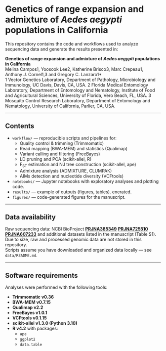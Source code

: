 # Genetics of range expansion and admixture of *Aedes aegypti* populations in California

This repository contains the code and workflows used to analyze sequencing data and generate the results presented in:

**Genetics of range expansion and admixture of *Aedes aegypti* populations in California**  
Melina Campos1, Yoosook Lee2, Katherine Brisco3, Marc Crepeau1, Anthony J. Cornel1,3 and Gregory C. Lanzaro1* 	
1 Vector Genetics Laboratory, Department of Pathology, Microbiology and Immunology, UC Davis, Davis, CA, USA. 
2 Florida Medical Entomology Laboratory, Department of Entomology and Nematology, Institute of Food and Agricultural Sciences, University of Florida, Vero Beach, FL, USA.
3 Mosquito Control Research Laboratory, Department of Entomology and Nematology, University of California, Parlier, CA, USA.


---

## Contents

- `workflow/` — reproducible scripts and pipelines for:
  - Quality control & trimming (Trimmomatic)
  - Read mapping (BWA-MEM) and statistics (Qualimap)
  - Variant calling and filtering (FreeBayes)
  - LD pruning and PCA (scikit-allel, R)
  - F<sub>ST</sub> estimation and NJ tree construction (scikit-allel, ape)
  - Admixture analysis (ADMIXTURE, CLUMPAK)
  - AIMs detection and nucleotide diversity (VCFtools)
- `notebooks/` — Jupyter notebooks with exploratory analyses and plotting code.
- `results/` — example of outputs (figures, tables). enerated.
- `figures/` — code-generated figures for the manuscript.

---

## Data availability

Raw sequencing data: NCBI BioProject **[PRJNA385349](https://www.ncbi.nlm.nih.gov/bioproject/PRJNA385349)** **[PRJNA725510](https://www.ncbi.nlm.nih.gov/bioproject/PRJNA725510)**  **[PRJNA607233](https://www.ncbi.nlm.nih.gov/bioproject/PRJNA607233)** and additional datasets listed in the manuscript (Table S1).  
Due to size, raw and processed genomic data are not stored in this repository.  
Scripts assume you have downloaded and organized data locally — see `data/README.md`.


---

## Software requirements

Analyses were performed with the following tools:

- **Trimmomatic v0.36**
- **BWA-MEM v0.7.15**
- **Qualimap v2.2**
- **FreeBayes v1.0.1**
- **VCFtools v0.1.15**
- **scikit-allel v1.3.0 (Python 3.10)**
- **R v4.2** with packages:
  - `ape`
  - `ggplot2`
  - `data.table`
